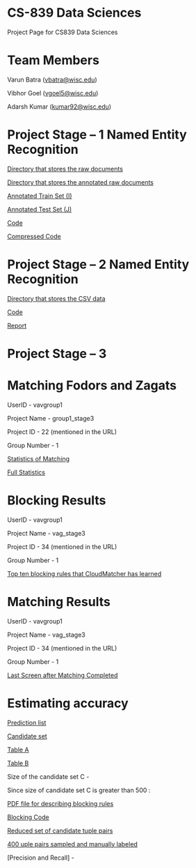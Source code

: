 # CS-839 Data Sciences
  Project Page for CS839 Data Sciences
  
# Team Members
  Varun Batra (vbatra@wisc.edu)
 
  Vibhor Goel (vgoel5@wisc.edu)
  
  Adarsh Kumar (kumar92@wisc.edu)
  
# Project Stage – 1 Named Entity Recognition
  
  [Directory that stores the raw documents ](https://github.com/batravarun125/CS839-Data-Science/tree/master/data/raw_copy)

  [Directory that stores the annotated raw documents ](https://github.com/batravarun125/CS839-Data-Science/tree/master/data/raw_limited_annotated)

  [Annotated Train Set (I) ](https://github.com/batravarun125/CS839-Data-Science/tree/master/dev_data)
  
  [Annotated Test Set (J) ](https://github.com/batravarun125/CS839-Data-Science/tree/master/test_data)
  
  [Code ](https://github.com/batravarun125/CS839-Data-Science)
  
  [Compressed Code ](https://github.com/batravarun125/CS839-Data-Science/blob/master/Stage1.zip)
  
  


# Project Stage – 2 Named Entity Recognition
  [Directory that stores the CSV data ](https://github.com/batravarun125/CS839-Data-Science/tree/master/Stage2/MyData)

  [Code ](https://github.com/batravarun125/CS839-Data-Science/tree/master/Stage2/Code)

  [Report ](https://github.com/batravarun125/CS839-Data-Science/blob/master/Stage2/Report_Stage-2.pdf)
 
  
# Project Stage – 3 

# Matching Fodors and Zagats

UserID - vavgroup1

Project Name - group1_stage3

Project ID - 22 (mentioned in the URL)

Group Number - 1

 [ Statistics of Matching ](https://github.com/batravarun125/CS839-Data-Science/blob/master/Stage3/cloudmatcher_SS.pdf)
 
 [ Full Statistics ](https://github.com/batravarun125/CS839-Data-Science/blob/master/Stage3/group1stage3_al_ds)
 


# Blocking Results

UserID - vavgroup1

Project Name - 	vag_stage3

Project ID - 34 (mentioned in the URL)

Group Number - 1

 [ Top ten blocking rules that CloudMatcher has learned ](https://github.com/batravarun125/CS839-Data-Science/blob/master/Stage3/MyBockingFinal.pdf)
 

# Matching Results

UserID - vavgroup1

Project Name - 	vag_stage3

Project ID - 34 (mentioned in the URL)

Group Number - 1

 [ Last Screen after Matching Completed ](https://github.com/batravarun125/CS839-Data-Science/blob/master/Stage3/MatchingPDF.pdf)
 
 # Estimating accuracy

[Prediction list]()

[Candidate set]()

[Table A]()

[Table B]()

Size of the candidate set C - 

Since size of candidate set C is greater than 500 :

[PDF file for describing blocking rules]()

[Blocking Code]()

[Reduced set of candidate tuple pairs]()

[400 uple pairs sampled and manually labeled]()

[Precision and Recall] - 


